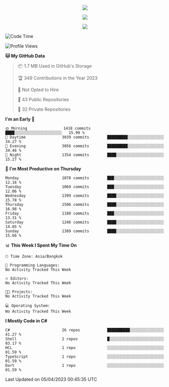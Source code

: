 <p align="center">
  <a href="say-hi.gif"> 
    <img align="center" src="say-hi.gif"/>
  </a>
</p>
<p align="center">
  <a href="https://github.com/htthinh1999">
    <img align="center" src="https://github-readme-stats-kappa-pink.vercel.app/api?username=htthinh1999&show_icons=true&count_private=true&theme=dracula"/>
  </a>
</p>
<p align="center">
  <a href="https://github.com/htthinh1999">
    <img src="https://github-readme-stats-kappa-pink.vercel.app/api/top-langs/?username=htthinh1999&layout=compact&langs_count=6&count_private=true&hide=tsql,hlsl,glsl,shaderlab&theme=dracula"/>
  </a>
</p>

<!--START_SECTION:waka-->
![Code Time](http://img.shields.io/badge/Code%20Time-0%20secs-blue)

![Profile Views](http://img.shields.io/badge/Profile%20Views-0-blue)

**🐱 My GitHub Data** 

> 📦 1.7 MB Used in GitHub's Storage 
 > 
> 🏆 349 Contributions in the Year 2023
 > 
> 🚫 Not Opted to Hire
 > 
> 📜 43 Public Repositories 
 > 
> 🔑 32 Private Repositories 
 > 
**I'm an Early 🐤** 

```text
🌞 Morning                1418 commits        ████░░░░░░░░░░░░░░░░░░░░░   15.99 % 
🌆 Daytime                3039 commits        █████████░░░░░░░░░░░░░░░░   34.27 % 
🌃 Evening                3056 commits        █████████░░░░░░░░░░░░░░░░   34.46 % 
🌙 Night                  1354 commits        ████░░░░░░░░░░░░░░░░░░░░░   15.27 % 
```
📅 **I'm Most Productive on Thursday** 

```text
Monday                   1078 commits        ███░░░░░░░░░░░░░░░░░░░░░░   12.16 % 
Tuesday                  1069 commits        ███░░░░░░░░░░░░░░░░░░░░░░   12.06 % 
Wednesday                1399 commits        ████░░░░░░░░░░░░░░░░░░░░░   15.78 % 
Thursday                 1506 commits        ████░░░░░░░░░░░░░░░░░░░░░   16.98 % 
Friday                   1180 commits        ███░░░░░░░░░░░░░░░░░░░░░░   13.31 % 
Saturday                 1246 commits        ████░░░░░░░░░░░░░░░░░░░░░   14.05 % 
Sunday                   1389 commits        ████░░░░░░░░░░░░░░░░░░░░░   15.66 % 
```


📊 **This Week I Spent My Time On** 

```text
🕑︎ Time Zone: Asia/Bangkok

💬 Programming Languages: 
No Activity Tracked This Week

🔥 Editors: 
No Activity Tracked This Week

🐱‍💻 Projects: 
No Activity Tracked This Week

💻 Operating System: 
No Activity Tracked This Week
```

**I Mostly Code in C#** 

```text
C#                       26 repos            ██████████░░░░░░░░░░░░░░░   41.27 % 
Shell                    2 repos             █░░░░░░░░░░░░░░░░░░░░░░░░   03.17 % 
HCL                      1 repo              ░░░░░░░░░░░░░░░░░░░░░░░░░   01.59 % 
TypeScript               1 repo              ░░░░░░░░░░░░░░░░░░░░░░░░░   01.59 % 
Dart                     1 repo              ░░░░░░░░░░░░░░░░░░░░░░░░░   01.59 % 
```




 Last Updated on 05/04/2023 00:45:35 UTC
<!--END_SECTION:waka-->
